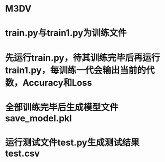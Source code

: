 # M3DV
# train.py与train1.py为训练文件
# 先运行train.py，待其训练完毕后再运行train1.py，每训练一代会输出当前的代数，Accuracy和Loss
# 全部训练完毕后生成模型文件save_model.pkl
# 运行测试文件test.py生成测试结果test.csv
